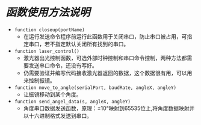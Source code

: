 
#  *函数使用方法说明*
-  `function closeup(portName)`
   -  在运行发送命令程序前运行此函数用于关闭串口，防止串口被占用，可指定串口，若不指定默认关闭所有找到的串口。
-  `function laser_control()`
   -  激光器出光控制函数，可选外部时钟控制和串口命令控制，两种方法都需要发送串口命令，还没有写好。
   -  仍需要验证并编写代码接收激光器返回的数据，这个数据很有用，可以用来控制振镜。
-  `function move_to_angle(serialPort, baudRate, angleX, angleY)`
   -  让振镜移动到某个角度。
-  `function send_angel_data(s, angleX, angleY)`
   -  角度串口数据发送函数，原理：±10°映射到65535位上,将角度数据映射并以十六进制格式发送到串口。